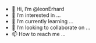- 👋 Hi, I’m @leonErhard
- 👀 I’m interested in ...
- 🌱 I’m currently learning ...
- 💞️ I’m looking to collaborate on ...
- 📫 How to reach me ...

<!---
leonErhard/leonErhard is a ✨ special ✨ repository because its `README.md` (this file) appears on your GitHub profile.
You can click the Preview link to take a look at your changes.
--->
